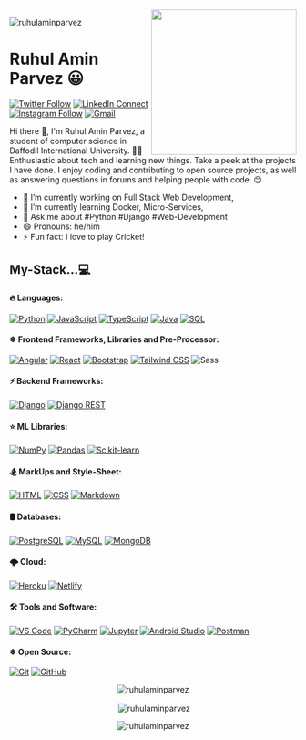 <!--
**Ruhul12/Ruhul12** is a ✨ _special_ ✨ repository because its `README.md` (this file) appears on your GitHub profile.

Here are some ideas to get you started:

- 🔭 I’m currently working on ...
- 🌱 I’m currently learning ...
- 👯 I’m looking to collaborate on ...
- 🤔 I’m looking for help with ...
- 💬 Ask me about ...
- 📫 How to reach me: ...
- 😄 Pronouns: ...
- ⚡ Fun fact: ...
-->

<img width="255" align="right" src="https://github.com/ruhulaminparvez/ruhulaminparvez/blob/main/gif/web4.gif">

<p align="left"> <img src="https://komarev.com/ghpvc/?username=ruhulaminparvez&label=Profile%20views&color=0e75b6&style=flat" alt="ruhulaminparvez" /> </p>

# Ruhul Amin Parvez 😀

[![Twitter Follow](https://img.shields.io/badge/dynamic/json.svg?color=14171A&labelColor=37474f&logo=twitter&logoColor=4fc3f7&label=&query=%24[0].followers_count&url=https%3A%2F%2Fcdn.syndication.twimg.com%2Fwidgets%2Ffollowbutton%2Finfo.json%3Fscreen_names%3Druhulaminparvez&suffix=%20Followers)](https://twitter.com/ruhulaminparvez)
[![LinkedIn Connect](https://img.shields.io/badge/%20-Connect-black?color=14171A&labelColor=212121&logo=linkedin&logoColor=ffcc80)](https://www.linkedin.com/in/ruhul-amin-parvez-787b841aa/)
[![Instagram Follow](https://img.shields.io/badge/%20-Follow-black?color=14171A&labelColor=d81b60&logo=instagram&logoColor=ffffff)](https://www.instagram.com/ruhul_dev/)
[![Gmail](https://img.shields.io/badge/%20-Send%20Mail-black?color=14171A&labelColor=ef5350&logo=gmail&logoColor=ffffff)](mailto:ruhul15-10419@diu.edu.bd?subject=From%20GitHub&cc=ruhulaminparvez007@gmail.com&body=Hi,%20there.%20Found%20you%20from%20GitHub.)


Hi there 👋, I'm Ruhul Amin Parvez, a student of computer science in Daffodil International University. 👨‍🎓
Enthusiastic about tech and learning new things. Take a peek at the projects I have done. I enjoy coding and contributing to open source projects, as well as answering questions in forums and helping people with code. 😊

- 🔭 I’m currently working on Full Stack Web Development,
- 🌱 I’m currently learning Docker, Micro-Services,
- 💬 Ask me about #Python #Django #Web-Development
- 😄 Pronouns: he/him
- ⚡ Fun fact: I love to play Cricket!

## My-Stack...💻

#### 🔥 Languages: 
<a href="https://github.com/search?q=user%3ARuhul12+is%3Arepo+language%3Apython"><img alt="Python" src="https://img.shields.io/badge/Python%20-%2314354C.svg?logo=python&logoColor=white"></a>
<a href="https://github.com/search?q=user%3ARuhul12+is%3Arepo+language%3Ajavascript"><img alt="JavaScript" src="https://img.shields.io/badge/Javascript-%23323330.svg?logo=javascript&logoColor=%23F7DF1E"></a>
<a href="https://github.com/search?q=user%3ARuhul12+is%3Arepo+language%3Atypescript"><img alt="TypeScript" src="https://img.shields.io/badge/Typescript-%23007ACC.svg?logo=typescript&logoColor=white"></a>
<a href="https://github.com/search?q=user%3ARuhul12+is%3Arepo+language%3Ajava"><img alt="Java" src="https://img.shields.io/badge/Java-%23007396.svg?logo=java&logoColor=white"></a>
<a href="https://github.com/search?q=user%3ARuhul12+is%3Arepo+language%3Asql"><img alt="SQL" src="https://img.shields.io/badge/SQL%20-%23025E8C.svg?logo=amazon-dynamodb&logoColor=white"></a>
<br>

#### ❄ Frontend Frameworks, Libraries and Pre-Processor:  
<a href="#"><img alt="Angular" src="https://img.shields.io/badge/Angular%20-%23DD0031.svg?logo=angular&logoColor=white"></a>
<a href="#"><img alt="React" src="https://img.shields.io/badge/React-%2320232a.svg?logo=react&logoColor=%2361DAFB"></a>
<a href="#"><img alt="Bootstrap" src="https://img.shields.io/badge/Bootstrap-5C2D91?logo=bootstrap&logoColor=white"></a>
<a href="#"><img alt="Tailwind CSS" src="https://img.shields.io/badge/Tailwind CSS-%2338B2AC.svg?logo=tailwind-css&logoColor=white"></a>
![Sass](https://img.shields.io/twitter/url?label=Sass&logo=sass&style=social&url=https%3A%2F%2Fgithub.com%2Fruhulaminparvez%2F)
<br>

#### ⚡ Backend Frameworks:
<a href="#"><img alt="Django" src="https://img.shields.io/badge/Django%20-%2325A162.svg?logo=django&logoColor=white"></a>
<a href="#"><img alt="Django REST" src="https://img.shields.io/badge/DJANGO-REST-ff1709?logo=django&logoColor=white"></a>
<br>

#### ⭐ ML Libraries:  
<a href="#"><img alt="NumPy" src="https://img.shields.io/badge/Numpy%20-%23013243.svg?logo=numpy&logoColor=white"></a>
<a href="#"><img alt="Pandas" src="https://img.shields.io/badge/Pandas%20-%23150458.svg?logo=pandas&logoColor=white"></a>
<a href="#"><img alt="Scikit-learn" src="https://img.shields.io/badge/Scikit-learn%20-%2320232a.svg?logo=scikit-learn&logoColor=%2361DAFB"></a>
<br>

#### 🏂 MarkUps and Style-Sheet:
<a href="https://github.com/search?q=user%3ARuhul12+is%3Arepo+language%3Ahtml"><img alt="HTML" src="https://img.shields.io/badge/HTML%20-%23E34F26.svg?logo=html5&logoColor=white"></a> 
<a href="https://github.com/search?q=user%3ARuhul12+is%3Arepo+language%3Acss"><img alt="CSS" src="https://img.shields.io/badge/CSS%20-%231572B6.svg?logo=css3&logoColor=white"></a>
<a href="https://github.com/search?q=user%3ARuhul12+is%3Arepo+language%3Amarkdown"><img alt="Markdown" src="https://img.shields.io/badge/Markdown-%23000000.svg?logo=markdown&logoColor=white"></a>
<br>

#### 🛢 Databases:
<a href="#"><img alt="PostgreSQL" src ="https://img.shields.io/badge/PostgreSQL-%23316192.svg?logo=postgresql&logoColor=white"></a>
<a href="#"><img alt="MySQL" src="https://img.shields.io/badge/MySQL-%2300f.svg?logo=mysql&logoColor=white"></a>
<a href="#"><img alt="MongoDB" src ="https://img.shields.io/badge/MongoDB-%234ea94b.svg?logo=mongodb&logoColor=white"></a>
<br>

#### 🌩 Cloud:
<a href="#"><img alt="Heroku" src="https://img.shields.io/badge/Heroku%20-%23430098.svg?logo=heroku&logoColor=white"></a>
<a href="#"><img alt="Netlify" src="https://img.shields.io/badge/-Netlify-E8E8E8?logo=Netlify&logoColor=black"></a>
<br>

#### 🛠 Tools and Software: 
<a href="#"><img alt="VS Code" src="https://img.shields.io/badge/VS%20Code-0078d7.svg?logo=visual-studio-code&logoColor=white"></a>
<a href="#"><img alt="PyCharm" src="https://img.shields.io/badge/PyCharm-18A497?logo=PyCharm&logoColor=white"></a>
<a href="#"><img alt="Jupyter" src="https://img.shields.io/badge/Jupyter%20-%23F37626.svg?logo=Jupyter&logoColor=white"></a>
<a href="#"><img alt="Android Studio" src="https://img.shields.io/badge/Android%20Studio-008678.svg?logo=android-studio&logoColor=white"></a>
<a href="#"><img alt="Postman" src="https://img.shields.io/badge/Postman-FF6C37?logo=postman&logoColor=white"></a>
<br>

#### ❄ Open Source:
<a href="#"><img alt="Git" src="https://img.shields.io/badge/Git%20-%23F05033.svg?logo=git&logoColor=white"></a>
<a href="#"><img alt="GitHub" src="https://img.shields.io/badge/GitHub-%23327FC7.svg?logo=github&logoColor=white"></a>

<div align="center">
  <p><img src="https://github-readme-stats.vercel.app/api/top-langs?username=ruhulaminparvez&show_icons=true&locale=en&layout=compact" alt="ruhulaminparvez" /></p>
</div>

<div align="center">
  <p>&nbsp;<img align="center" src="https://github-readme-stats.vercel.app/api?username=ruhulaminparvez&show_icons=true&locale=en" alt="ruhulaminparvez" /></p>
</div>

<div align="center"> 
  <p><img align="center" src="https://github-readme-streak-stats.herokuapp.com/?user=ruhulaminparvez&" alt="ruhulaminparvez" /></p>
</div>



